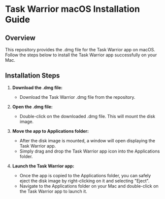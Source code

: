 # Task Warrior macOS Installation Guide

## Overview

This repository provides the .dmg file for the Task Warrior app on macOS. Follow the steps below to install the Task Warrior app successfully on your Mac.

## Installation Steps

1. **Download the .dmg file:** 
   - Download the Task Warrior .dmg file from the repository.

2. **Open the .dmg file:** 
   - Double-click on the downloaded .dmg file. This will mount the disk image.

3. **Move the app to Applications folder:** 
   - After the disk image is mounted, a window will open displaying the Task Warrior app.
   - Simply drag and drop the Task Warrior app icon into the Applications folder.

4. **Launch the Task Warrior app:** 
   - Once the app is copied to the Applications folder, you can safely eject the disk image by right-clicking on it and selecting "Eject".
   - Navigate to the Applications folder on your Mac and double-click on the Task Warrior app to launch it.

